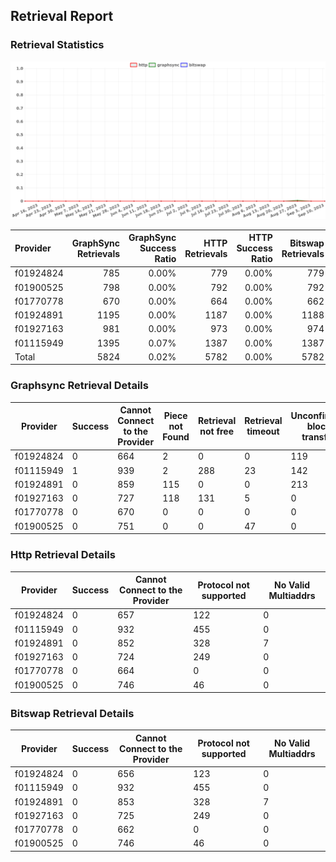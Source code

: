 ## Retrieval Report
### Retrieval Statistics
<img src="https://raw.githubusercontent.com/data-preservation-programs/filplus-checker-assets/main/filecoin-project/filecoin-plus-large-datasets/issues/311/1694729005580.png"/>

| Provider  | GraphSync Retrievals | GraphSync Success Ratio | HTTP Retrievals | HTTP Success Ratio | Bitswap Retrievals | Bitswap Success Ratio |
| :-------- | -------------------: | ----------------------: | --------------: | -----------------: | -----------------: | --------------------: |
| f01924824 |                  785 |                   0.00% |             779 |              0.00% |                779 |                 0.00% |
| f01900525 |                  798 |                   0.00% |             792 |              0.00% |                792 |                 0.00% |
| f01770778 |                  670 |                   0.00% |             664 |              0.00% |                662 |                 0.00% |
| f01924891 |                 1195 |                   0.00% |            1187 |              0.00% |               1188 |                 0.00% |
| f01927163 |                  981 |                   0.00% |             973 |              0.00% |                974 |                 0.00% |
| f01115949 |                 1395 |                   0.07% |            1387 |              0.00% |               1387 |                 0.00% |
| Total     |                 5824 |                   0.02% |            5782 |              0.00% |               5782 |                 0.00% |

### Graphsync Retrieval Details
| Provider  | Success | Cannot Connect to the Provider | Piece not Found | Retrieval not free | Retrieval timeout | Unconfirmed block transfer | General retrieval failure | No Valid Multiaddrs |
| --------- | ------- | ------------------------------ | --------------- | ------------------ | ----------------- | -------------------------- | ------------------------- | ------------------- |
| f01924824 | 0       | 664                            | 2               | 0                  | 0                 | 119                        | 0                         | 0                   |
| f01115949 | 1       | 939                            | 2               | 288                | 23                | 142                        | 0                         | 0                   |
| f01924891 | 0       | 859                            | 115             | 0                  | 0                 | 213                        | 1                         | 7                   |
| f01927163 | 0       | 727                            | 118             | 131                | 5                 | 0                          | 0                         | 0                   |
| f01770778 | 0       | 670                            | 0               | 0                  | 0                 | 0                          | 0                         | 0                   |
| f01900525 | 0       | 751                            | 0               | 0                  | 47                | 0                          | 0                         | 0                   |

### Http Retrieval Details
| Provider  | Success | Cannot Connect to the Provider | Protocol not supported | No Valid Multiaddrs |
| --------- | ------- | ------------------------------ | ---------------------- | ------------------- |
| f01924824 | 0       | 657                            | 122                    | 0                   |
| f01115949 | 0       | 932                            | 455                    | 0                   |
| f01924891 | 0       | 852                            | 328                    | 7                   |
| f01927163 | 0       | 724                            | 249                    | 0                   |
| f01770778 | 0       | 664                            | 0                      | 0                   |
| f01900525 | 0       | 746                            | 46                     | 0                   |

### Bitswap Retrieval Details
| Provider  | Success | Cannot Connect to the Provider | Protocol not supported | No Valid Multiaddrs |
| --------- | ------- | ------------------------------ | ---------------------- | ------------------- |
| f01924824 | 0       | 656                            | 123                    | 0                   |
| f01115949 | 0       | 932                            | 455                    | 0                   |
| f01924891 | 0       | 853                            | 328                    | 7                   |
| f01927163 | 0       | 725                            | 249                    | 0                   |
| f01770778 | 0       | 662                            | 0                      | 0                   |
| f01900525 | 0       | 746                            | 46                     | 0                   |
